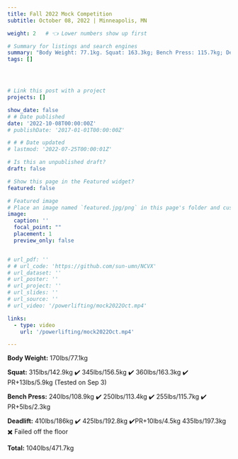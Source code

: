 ```yaml
---
title: Fall 2022 Mock Competition 
subtitle: October 08, 2022 | Minneapolis, MN

weight: 2   # 👈 Lower numbers show up first

# Summary for listings and search engines
summary: "Body Weight: 77.1kg. Squat: 163.3kg; Bench Press: 115.7kg; Deadlift: 192.8kg. Total 471.7kg. "
tags: []




# Link this post with a project
projects: []

show_date: false
# # Date published
date: '2022-10-08T00:00:00Z'
# publishDate: '2017-01-01T00:00:00Z'

# # # Date updated
# lastmod: '2022-07-25T00:00:01Z'

# Is this an unpublished draft?
draft: false

# Show this page in the Featured widget?
featured: false

# Featured image
# Place an image named `featured.jpg/png` in this page's folder and customize its options here.
image:
  caption: ''
  focal_point: ""
  placement: 1
  preview_only: false


# url_pdf: ''
# # url_code: 'https://github.com/sun-umn/NCVX'
# url_dataset: ''
# url_poster: ''
# url_project: ''
# url_slides: ''
# url_source: ''
# url_video: '/powerlifting/mock2022Oct.mp4'

links:
  - type: video
    url: '/powerlifting/mock2022Oct.mp4'

---
```


**Body Weight:** 170lbs/77.1kg

**Squat:**
315lbs/142.9kg ✔️ 345lbs/156.5kg ✔️ 360lbs/163.3kg ✔️ PR+13lbs/5.9kg (Tested on Sep 3)

**Bench Press:**
240lbs/108.9kg ✔️ 250lbs/113.4kg ✔️ 255lbs/115.7kg ✔️ PR+5lbs/2.3kg

**Deadlift:**
410lbs/186kg ✔️ 425lbs/192.8kg ✔️PR+10lbs/4.5kg 435lbs/197.3kg ✖️ Failed off the floor

**Total:** 1040lbs/471.7kg